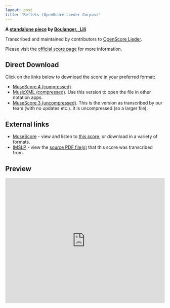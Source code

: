 ```yaml
---
layout: post
title: 'Reflets (OpenScore Lieder Corpus)'
---
```


__A [standalone piece](https://fourscoreandmore.org/openscore/lieder/Boulanger,_Lili/_/) by [Boulanger,_Lili](https://fourscoreandmore.org/openscore/lieder/Boulanger,_Lili)__

Transcribed and maintained by contributors to [OpenScore Lieder].

Please visit the [official score page] for more information.

[official score page]: https://musescore.com/openscore-lieder-corpus/scores/5983679
[OpenScore Lieder]: https://musescore.com/openscore-lieder-corpus

## Direct Download

Click on the links below to download the score in your preferred format:
- [MuseScore 4 (compressed)](https://github.com/openscore/lieder/blob/main/scores/Boulanger,_Lili/_/Reflets/lc5983679.mscz?raw=true).
- [MusicXML (compressed)](https://github.com/openscore/lieder/blob/main/scores/Boulanger,_Lili/_/Reflets/lc5983679.mxl?raw=true). Use this version to open the file in other notation apps.
- [MuseScore 3 (uncompressed)](https://github.com/openscore/lieder/blob/main/scores/Boulanger,_Lili/_/Reflets/lc5983679.mscx?raw=true). This is the version as transcribed by our team (with no updates etc.). It is uncompressed (so a larger file).

## External links

- [MuseScore] - view and listen to [this score][MuseScore], or download in a variety of formats.
- [IMSLP] - view the [source PDF file(s)][IMSLP] that this score was transcribed from.

[MuseScore]: https://musescore.com/score/5983679
[IMSLP]: https://imslp.org/wiki/Special:ReverseLookup/435485

## Preview

<iframe width="100%" height="394" src="https://musescore.com/openscore-lieder-corpus/scores/5983679/embed" frameborder="0" allowfullscreen allow="autoplay; fullscreen"></iframe>
